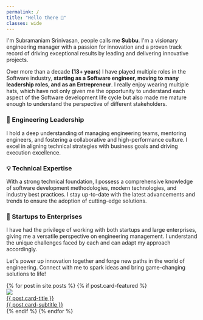 ```yaml
---
permalink: /
title: "Hello there 👋"
classes: wide
---
```


I'm Subramaniam Srinivasan, people calls me **Subbu**. I'm a visionary engineering manager with a passion for innovation and a proven track record of driving exceptional results by leading and delivering innovative projects.

Over more than a decade **(13+ years**) I have played multiple roles in the Software industry, **starting as a Software engineer, moving to many leadership roles, and as an Entrepreneur**. I really enjoy wearing multiple hats, which have not only given me the opportunity to understand each aspect of the Software development life cycle but also made me mature enough to understand the perspective of different stakeholders.

### 🚀 Engineering Leadership
I hold a deep understanding of managing engineering teams, mentoring engineers, and fostering a collaborative and high-performance culture. I excel in aligning technical strategies with business goals and driving execution excellence.

### 💡 Technical Expertise
With a strong technical foundation, I possess a comprehensive knowledge of software development methodologies, modern technologies, and industry best practices. I stay up-to-date with the latest advancements and trends to ensure the adoption of cutting-edge solutions.

### 🌱 Startups to Enterprises
I have had the privilege of working with both startups and large enterprises, giving me a versatile perspective on engineering management. I understand the unique challenges faced by each and can adapt my approach accordingly.

Let's power up innovation together and forge new paths in the world of engineering. Connect with me to spark ideas and bring game-changing solutions to life!

<div class="card-container">
{% for post in site.posts %}
    {% if post.card-featured %}
        <div class="card">
            <a href="{{ post.url }}">
                <img class="card-img" style="background-color: {{ post.card-bg-color }}" src="{{ post.card-image }}">
                <div class="card-title">{{ post.card-title }}</div>
                <div class="card-subtitle">{{ post.card-subtitle }}</div>
            </a>
        </div>
    {% endif %}
{% endfor %}
</div>